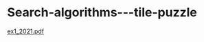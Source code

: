 # Search-algorithms---tile-puzzle

[ex1_2021.pdf](https://github.com/dolev1995/Search-algorithms---tile-puzzle/files/8068238/ex1_2021.pdf)
